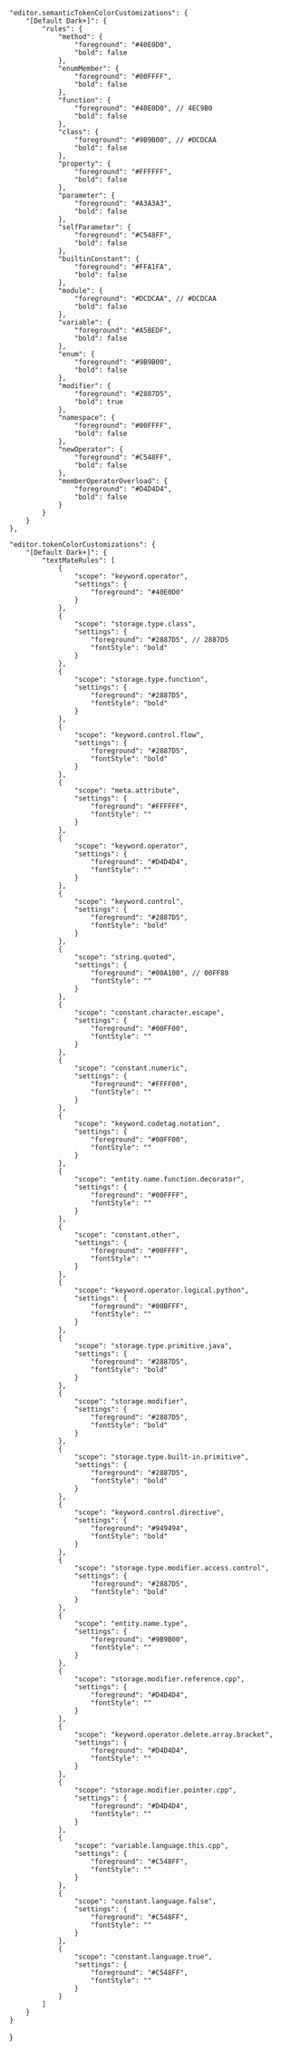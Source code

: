     "editor.semanticTokenColorCustomizations": { 
        "[Default Dark+]": { 
            "rules": { 
                "method": { 
                    "foreground": "#40E0D0", 
                    "bold": false 
                }, 
                "enumMember": {
                    "foreground": "#00FFFF", 
                    "bold": false 
                }, 
                "function": { 
                    "foreground": "#40E0D0", // 4EC9B0 
                    "bold": false 
                }, 
                "class": { 
                    "foreground": "#9B9B00", // #DCDCAA 
                    "bold": false 
                }, 
                "property": { 
                    "foreground": "#FFFFFF", 
                    "bold": false 
                }, 
                "parameter": { 
                    "foreground": "#A3A3A3", 
                    "bold": false 
                }, 
                "selfParameter": { 
                    "foreground": "#C548FF", 
                    "bold": false 
                }, 
                "builtinConstant": { 
                    "foreground": "#FFA1FA", 
                    "bold": false 
                }, 
                "module": { 
                    "foreground": "#DCDCAA", // #DCDCAA 
                    "bold": false 
                }, 
                "variable": { 
                    "foreground": "#A5BEDF", 
                    "bold": false 
                }, 
                "enum": { 
                    "foreground": "#9B9B00", 
                    "bold": false 
                }, 
                "modifier": { 
                    "foreground": "#2887D5", 
                    "bold": true 
                }, 
                "namespace": { 
                    "foreground": "#00FFFF", 
                    "bold": false 
                }, 
                "newOperator": { 
                    "foreground": "#C548FF", 
                    "bold": false 
                }, 
                "memberOperatorOverload": { 
                    "foreground": "#D4D4D4", 
                    "bold": false 
                } 
            } 
        } 
    },

    "editor.tokenColorCustomizations": {
        "[Default Dark+]": {
            "textMateRules": [
                {
                    "scope": "keyword.operator",
                    "settings": {
                        "foreground": "#40E0D0" 
                    }
                },
                {
                    "scope": "storage.type.class",
                    "settings": {
                        "foreground": "#2887D5", // 2887D5
                        "fontStyle": "bold"
                    }
                },
                {
                    "scope": "storage.type.function",
                    "settings": {
                        "foreground": "#2887D5",
                        "fontStyle": "bold"
                    }
                },
                {
                    "scope": "keyword.control.flow",
                    "settings": {
                        "foreground": "#2887D5",
                        "fontStyle": "bold"
                    }
                },
                {
                    "scope": "meta.attribute",
                    "settings": {
                        "foreground": "#FFFFFF",
                        "fontStyle": ""
                    }
                },
                {
                    "scope": "keyword.operator",
                    "settings": {
                        "foreground": "#D4D4D4",
                        "fontStyle": ""
                    }
                },
                {
                    "scope": "keyword.control",
                    "settings": {
                        "foreground": "#2887D5",
                        "fontStyle": "bold"
                    }
                },
                {
                    "scope": "string.quoted",
                    "settings": {
                        "foreground": "#00A100", // 00FF80
                        "fontStyle": ""
                    }
                },
                {
                    "scope": "constant.character.escape",
                    "settings": {
                        "foreground": "#00FF00",
                        "fontStyle": ""
                    }
                },
                {
                    "scope": "constant.numeric",
                    "settings": {
                        "foreground": "#FFFF00",
                        "fontStyle": ""
                    }
                },
                {
                    "scope": "keyword.codetag.notation",
                    "settings": {
                        "foreground": "#00FF00",
                        "fontStyle": ""
                    }
                },
                {
                    "scope": "entity.name.function.decorator",
                    "settings": {
                        "foreground": "#00FFFF",
                        "fontStyle": ""
                    }
                },
                {
                    "scope": "constant.other",
                    "settings": {
                        "foreground": "#00FFFF",
                        "fontStyle": ""
                    }
                },
                {
                    "scope": "keyword.operator.logical.python",
                    "settings": {
                        "foreground": "#00BFFF",
                        "fontStyle": ""
                    }
                },
                {
                    "scope": "storage.type.primitive.java",
                    "settings": {
                        "foreground": "#2887D5",
                        "fontStyle": "bold"
                    }
                },
                {
                    "scope": "storage.modifier",
                    "settings": {
                        "foreground": "#2887D5",
                        "fontStyle": "bold"
                    }
                },
                {
                    "scope": "storage.type.built-in.primitive",
                    "settings": {
                        "foreground": "#2887D5",
                        "fontStyle": "bold"
                    }
                },
                {
                    "scope": "keyword.control.directive",
                    "settings": {
                        "foreground": "#949494",
                        "fontStyle": "bold"
                    }
                },
                {
                    "scope": "storage.type.modifier.access.control",
                    "settings": {
                        "foreground": "#2887D5",
                        "fontStyle": "bold"
                    }
                },
                {
                    "scope": "entity.name.type",
                    "settings": {
                        "foreground": "#9B9B00",
                        "fontStyle": ""
                    }
                },
                {
                    "scope": "storage.modifier.reference.cpp",
                    "settings": {
                        "foreground": "#D4D4D4",
                        "fontStyle": ""
                    }
                },
                {
                    "scope": "keyword.operator.delete.array.bracket",
                    "settings": {
                        "foreground": "#D4D4D4",
                        "fontStyle": ""
                    }
                },
                {
                    "scope": "storage.modifier.pointer.cpp",
                    "settings": {
                        "foreground": "#D4D4D4",
                        "fontStyle": ""
                    }
                },
                {
                    "scope": "variable.language.this.cpp",
                    "settings": {
                        "foreground": "#C548FF",
                        "fontStyle": ""
                    }
                },
                {
                    "scope": "constant.language.false",
                    "settings": {
                        "foreground": "#C548FF",
                        "fontStyle": ""
                    }
                },
                {
                    "scope": "constant.language.true",
                    "settings": {
                        "foreground": "#C548FF",
                        "fontStyle": ""
                    }
                }
            ]
        }
    }
}


